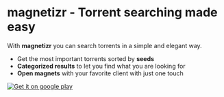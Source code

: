 # magnetizr - Torrent searching made easy

With **magnetizr** you can search torrents in a simple and elegant way. 

* Get the most important torrents sorted by **seeds**
* **Categorized results** to let you find what you are looking for
* **Open magnets** with your favorite client with just one touch

[![Get it on google play](https://developer.android.com/images/brand/en_generic_rgb_wo_60.png)](http://bit.ly/magnetizr)